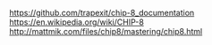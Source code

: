 https://github.com/trapexit/chip-8_documentation
https://en.wikipedia.org/wiki/CHIP-8
http://mattmik.com/files/chip8/mastering/chip8.html